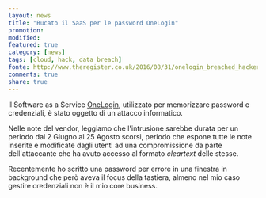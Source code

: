 ```yaml
---
layout: news
title: "Bucato il SaaS per le password OneLogin"
promotion: 
modified: 
featured: true
category: [news]
tags: [cloud, hack, data breach]
fonte: http://www.theregister.co.uk/2016/08/31/onelogin_breached_hacker_finds_cleartext_credential_notepads/
comments: true
share: true
---
```


Il Software as a Service [OneLogin](https://www.onelogin.com), utilizzato per
memorizzare password e credenziali, è stato oggetto di un attacco informatico.

Nelle note del vendor, leggiamo che l'intrusione sarebbe durata per un periodo
dal 2 Giugno al 25 Agosto scorsi, periodo che espone tutte le note inserite e
modificate dagli utenti ad una compromissione da parte dell'attaccante che ha
avuto accesso al formato _cleartext_ delle stesse.

Recentemente ho scritto una password per errore in una finestra in background
che però aveva il focus della tastiera, almeno nel mio caso gestire credenziali
non è il mio core business.

